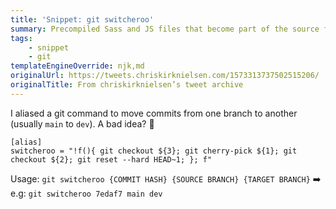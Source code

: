 ```yaml
---
title: 'Snippet: git switcheroo'
summary: Precompiled Sass and JS files that become part of the source folder.
tags:
    - snippet
    - git
templateEngineOverride: njk,md
originalUrl: https://tweets.chriskirknielsen.com/1573313737502515206/
originalTitle: From chriskirknielsen’s tweet archive
---
```


I aliased a git command to move commits from one branch to another (usually `main` to `dev`). A bad idea? 🤷
```bash:.gitconfig
[alias]
switcheroo = "!f(){ git checkout ${3}; git cherry-pick ${1}; git checkout ${2}; git reset --hard HEAD~1; }; f"
```
Usage: `git switcheroo {COMMIT HASH} {SOURCE BRANCH} {TARGET BRANCH}`
➡️ e.g: `git switcheroo 7edaf7 main dev`